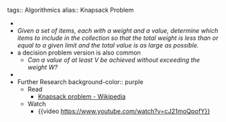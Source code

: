 tags:: Algorithmics
alias:: Knapsack Problem

-
- *Given a set of items, each with a weight and a value, determine which items to include in the collection so that the total weight is less than or equal to a given limit and the total value is as large as possible.*
- a decision problem version is also common
	- *Can a value of at least *V* be achieved without exceeding the weight *W*?*
-
- Further Research
  background-color:: purple
	- Read
		- [Knapsack problem - Wikipedia](https://en.wikipedia.org/wiki/Knapsack_problem)
	- Watch
		- {{video https://www.youtube.com/watch?v=cJ21moQpofY}}
